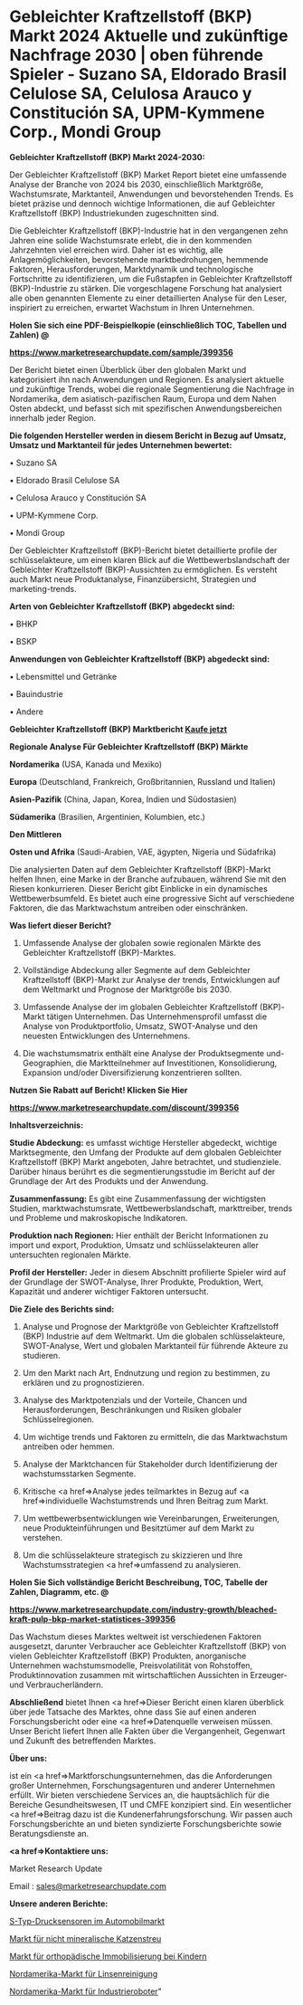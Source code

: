 # Gebleichter Kraftzellstoff (BKP) Markt 2024 Aktuelle und zukünftige Nachfrage 2030 | oben führende Spieler - Suzano SA, Eldorado Brasil Celulose SA, Celulosa Arauco y Constitución SA, UPM-Kymmene Corp., Mondi Group

<strong>Gebleichter Kraftzellstoff (BKP) Markt 2024-2030:</strong>

Der Gebleichter Kraftzellstoff (BKP) Market Report bietet eine umfassende Analyse der Branche von 2024 bis 2030, einschließlich Marktgröße, Wachstumsrate, Marktanteil, Anwendungen und bevorstehenden Trends. Es bietet präzise und dennoch wichtige Informationen, die auf Gebleichter Kraftzellstoff (BKP) Industriekunden zugeschnitten sind.

Die Gebleichter Kraftzellstoff (BKP)-Industrie hat in den vergangenen zehn Jahren eine solide Wachstumsrate erlebt, die in den kommenden Jahrzehnten viel erreichen wird. Daher ist es wichtig, alle Anlagemöglichkeiten, bevorstehende marktbedrohungen, hemmende Faktoren, Herausforderungen, Marktdynamik und technologische Fortschritte zu identifizieren, um die Fußstapfen in Gebleichter Kraftzellstoff (BKP)-Industrie zu stärken. Die vorgeschlagene Forschung hat analysiert alle oben genannten Elemente zu einer detaillierten Analyse für den Leser, inspiriert zu erreichen, erwartet Wachstum in Ihren Unternehmen.



<strong>Holen Sie sich eine PDF-Beispielkopie (einschließlich TOC, Tabellen und Zahlen) @
</strong>

<strong><a href=https://www.marketresearchupdate.com/sample/399356>

<strong>https://www.marketresearchupdate.com/sample/399356</u></font></a></strong></strong>

Der Bericht bietet einen Überblick über den globalen Markt und kategorisiert ihn nach Anwendungen und Regionen. Es analysiert aktuelle und zukünftige Trends, wobei die regionale Segmentierung die Nachfrage in Nordamerika, dem asiatisch-pazifischen Raum, Europa und dem Nahen Osten abdeckt, und befasst sich mit spezifischen Anwendungsbereichen innerhalb jeder Region.



<strong>Die folgenden Hersteller werden in diesem Bericht in Bezug auf Umsatz, Umsatz und Marktanteil für jedes Unternehmen bewertet:</strong>

• Suzano SA

• Eldorado Brasil Celulose SA

• Celulosa Arauco y Constitución SA

• UPM-Kymmene Corp.

• Mondi Group

Der Gebleichter Kraftzellstoff (BKP)-Bericht bietet detaillierte profile der schlüsselakteure, um einen klaren Blick auf die Wettbewerbslandschaft der Gebleichter Kraftzellstoff (BKP)-Aussichten zu ermöglichen. Es versteht auch Markt neue Produktanalyse, Finanzübersicht, Strategien und marketing-trends.



<strong>Arten von Gebleichter Kraftzellstoff (BKP) abgedeckt sind:</strong>

• BHKP

• BSKP



<strong>Anwendungen von Gebleichter Kraftzellstoff (BKP) abgedeckt sind:</strong>

• Lebensmittel und Getränke

• Bauindustrie

• Andere



<strong>Gebleichter Kraftzellstoff (BKP) Marktbericht <a href=https://www.marketresearchupdate.com/buynow/399356>Kaufe jetzt</a></strong>



<strong>Regionale Analyse Für Gebleichter Kraftzellstoff (BKP) Märkte</strong>



<strong>Nordamerika</strong> (USA, Kanada und Mexiko)



<strong>Europa</strong> (Deutschland, Frankreich, Großbritannien, Russland und Italien)



<strong>Asien-Pazifik</strong> (China, Japan, Korea, Indien und Südostasien)



<strong>Südamerika</strong> (Brasilien, Argentinien, Kolumbien, etc.)



<strong>Den Mittleren</strong> 

<strong>Osten und Afrika</strong> (Saudi-Arabien, VAE, ägypten, Nigeria und Südafrika)

Die analysierten Daten auf dem Gebleichter Kraftzellstoff (BKP)-Markt helfen Ihnen, eine Marke in der Branche aufzubauen, während Sie mit den Riesen konkurrieren. Dieser Bericht gibt Einblicke in ein dynamisches Wettbewerbsumfeld. Es bietet auch eine progressive Sicht auf verschiedene Faktoren, die das Marktwachstum antreiben oder einschränken.



<strong>Was liefert dieser Bericht?</strong>

1. Umfassende Analyse der globalen sowie regionalen Märkte des Gebleichter Kraftzellstoff (BKP)-Marktes.

2. Vollständige Abdeckung aller Segmente auf dem Gebleichter Kraftzellstoff (BKP)-Markt zur Analyse der trends, Entwicklungen auf dem Weltmarkt und Prognose der Marktgröße bis 2030.

3. Umfassende Analyse der im globalen Gebleichter Kraftzellstoff (BKP)-Markt tätigen Unternehmen. Das Unternehmensprofil umfasst die Analyse von Produktportfolio, Umsatz, SWOT-Analyse und den neuesten Entwicklungen des Unternehmens.

4. Die wachstumsmatrix enthält eine Analyse der Produktsegmente und-Geographien, die Marktteilnehmer auf Investitionen, Konsolidierung, Expansion und/oder Diversifizierung konzentrieren sollten.



<strong>Nutzen Sie Rabatt auf Bericht! Klicken Sie Hier
</strong>

<strong><a href=https://www.marketresearchupdate.com/discount/399356>https://www.marketresearchupdate.com/discount/399356</b></u></font></strong></a>



<strong>Inhaltsverzeichnis:</strong>



<strong>Studie Abdeckung:</strong> es umfasst wichtige Hersteller abgedeckt, wichtige Marktsegmente, den Umfang der Produkte auf dem globalen Gebleichter Kraftzellstoff (BKP) Markt angeboten, Jahre betrachtet, und studienziele. Darüber hinaus berührt es die segmentierungsstudie im Bericht auf der Grundlage der Art des Produkts und der Anwendung.



<strong>Zusammenfassung:</strong> Es gibt eine Zusammenfassung der wichtigsten Studien, marktwachstumsrate, Wettbewerbslandschaft, markttreiber, trends und Probleme und makroskopische Indikatoren.



<strong>Produktion nach Regionen:</strong> Hier enthält der Bericht Informationen zu import und export, Produktion, Umsatz und schlüsselakteuren aller untersuchten regionalen Märkte.



<strong>Profil der Hersteller:</strong> Jeder in diesem Abschnitt profilierte Spieler wird auf der Grundlage der SWOT-Analyse, Ihrer Produkte, Produktion, Wert, Kapazität und anderer wichtiger Faktoren untersucht.



<strong>Die Ziele des Berichts sind:</strong>

1) Analyse und Prognose der Marktgröße von Gebleichter Kraftzellstoff (BKP) Industrie auf dem Weltmarkt.
Um die globalen schlüsselakteure, SWOT-Analyse, Wert und globalen Marktanteil für führende Akteure zu studieren.

2) Um den Markt nach Art, Endnutzung und region zu bestimmen, zu erklären und zu prognostizieren.

3) Analyse des Marktpotenzials und der Vorteile, Chancen und Herausforderungen, Beschränkungen und Risiken globaler Schlüsselregionen.

4) Um wichtige trends und Faktoren zu ermitteln, die das Marktwachstum antreiben oder hemmen.

5) Analyse der Marktchancen für Stakeholder durch Identifizierung der wachstumsstarken Segmente.

6) Kritische <a href=>Analyse</a> jedes teilmarktes in Bezug auf <a href=>individuelle</a> Wachstumstrends und Ihren Beitrag zum Markt.

7) Um wettbewerbsentwicklungen wie Vereinbarungen, Erweiterungen, neue Produkteinführungen und Besitztümer auf dem Markt zu verstehen.

8) Um die schlüsselakteure strategisch zu skizzieren und Ihre Wachstumsstrategien <a href=>umfassend</a> zu analysieren.



<strong>Holen Sie Sich vollständige Bericht Beschreibung, TOC, Tabelle der Zahlen, Diagramm, etc. @ </strong>

<strong><a href=https://www.marketresearchupdate.com/industry-growth/bleached-kraft-pulp-bkp-market-statistices-399356>https://www.marketresearchupdate.com/industry-growth/bleached-kraft-pulp-bkp-market-statistices-399356</a></font></strong>

Das Wachstum dieses Marktes weltweit ist verschiedenen Faktoren ausgesetzt, darunter Verbraucher ace Gebleichter Kraftzellstoff (BKP) von vielen Gebleichter Kraftzellstoff (BKP) Produkten, anorganische Unternehmen wachstumsmodelle, Preisvolatilität von Rohstoffen, Produktinnovation zusammen mit wirtschaftlichen Aussichten in Erzeuger-und Verbraucherländern.



<strong>Abschließend</strong> bietet Ihnen <a href=>Dieser</a> Bericht einen klaren überblick über jede Tatsache des Marktes, ohne dass Sie auf einen anderen Forschungsbericht oder eine <a href=>Datenquelle</a> verweisen müssen. Unser Bericht liefert Ihnen alle Fakten über die Vergangenheit, Gegenwart und Zukunft des betreffenden Marktes.



<strong>Über uns:</strong>

 ist ein <a href=>Marktfors</a>chungsunternehmen, das die Anforderungen großer Unternehmen, Forschungsagenturen und anderer Unternehmen erfüllt. Wir bieten verschiedene Services an, die hauptsächlich für die Bereiche Gesundheitswesen, IT und CMFE konzipiert sind. Ein wesentlicher <a href=>Beitrag</a> dazu ist die Kundenerfahrungsforschung. Wir passen auch Forschungsberichte an und bieten syndizierte Forschungsberichte sowie Beratungsdienste an.



<strong><a href=>Kontaktiere uns:</a></strong>

Market Research Update

Email : sales@marketresearchupdate.com



<strong>Unsere anderen Berichte:</strong>

<a href=https://www.linkedin.com/pulse/s-type-pressure-sensors-automotive-market-opportunities>S-Typ-Drucksensoren im Automobilmarkt</a>

<a href=https://www.linkedin.com/pulse/cat-non-mineral-litter-market-outlooks-2023>Markt für nicht mineralische Katzenstreu</a>

<a href=https://www.linkedin.com/pulse/pediatric-orthopedic-immobilization-market-size>Markt für orthopädische Immobilisierung bei Kindern</a>

<a href=https://www.linkedin.com/pulse/north-america-lens-cleaning-market>Nordamerika-Markt für Linsenreinigung</a>

<a href=https://www.linkedin.com/pulse/north-america-industrial-robots-market-2030>Nordamerika-Markt für Industrieroboter</a>"
